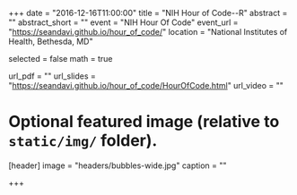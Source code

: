+++
date = "2016-12-16T11:00:00"
title = "NIH Hour of Code--R"
abstract = ""
abstract_short = ""
event = "NIH Hour Of Code"
event_url = "https://seandavi.github.io/hour_of_code/"
location = "National Institutes of Health, Bethesda, MD"

selected = false
math = true

url_pdf = ""
url_slides = "https://seandavi.github.io/hour_of_code/HourOfCode.html"
url_video = ""

# Optional featured image (relative to `static/img/` folder).
[header]
image = "headers/bubbles-wide.jpg"
caption = ""

+++


